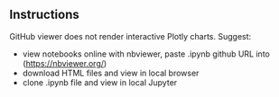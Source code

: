 
## Instructions

GitHub viewer does not render interactive Plotly charts. Suggest:
- view notebooks online with nbviewer, paste .ipynb github URL into (https://nbviewer.org/)
- download HTML files and view in local browser
- clone .ipynb file and view in local Jupyter
